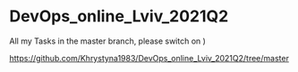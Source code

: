 # DevOps_online_Lviv_2021Q2
All my Tasks in the master branch, please switch on )

https://github.com/Khrystyna1983/DevOps_online_Lviv_2021Q2/tree/master

